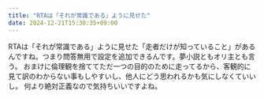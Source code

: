 ```yaml
---
title: "RTAは「それが常識である」ように見せた"
date: 2024-12-21T15:30:35+09:00
---
```

RTAは「それが常識である」ように見せた「走者だけが知っていること」があるんですね。つまり問答無用で設定を追加できるんです。夢小説ともオリ主とも言う。
おまけに倫理観を捨ててただ一つの目的のために走ってるから、客観的に見て訳のわからない事もしやすいし、他人にどう思われるかも気にしなくていいし。
何より絶対正義なので気持ちいいですよね。

